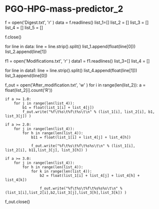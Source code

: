 # PGO-HPG-mass-predictor_2

f = open('Digest.txt', 'r' )
data = f.readlines()
list_1=[]
list_2 = []
list_3 = []
list_4 = []
list_5 = []

f.close()


for line in data:
    line = line.strip().split()
    list_1.append(float(line[0]))
    list_2.append(line[1])

f1 = open('Modifications.txt', 'r' )
data1 = f1.readlines()
list_3=[]
list_4 = []

for line in data1:
    line = line.strip().split()
    list_4.append(float(line[1]))
    list_3.append(line[0])
    
f_out = open('After_modification.txt', 'w' )
for i in range(len(list_2)):
    a = float(list_2[i].count('R'))
    
    if a >= 1.0:
        for j in range(len(list_4)):
            b1 = float(list_1[i] + list_4[j])
            f_out.write("%f\t%s\t%f\t%s\t\n" % (list_1[i], list_2[i], b1, list_3[j]) )
        
    if a >= 2.0:
        for j in range(len(list_4)):
            for h in range(len(list_4)):
                b11 = float(list_1[i] + list_4[j] + list_4[h])
                
                f_out.write("%f\t%s\t%f\t%s%s\t\n" % (list_1[i], list_2[i], b11,list_3[j], list_3[h]) )
        
    if a >= 3.0:
        for j in range(len(list_4)):
            for h in range(len(list_4)):
                for k in range(len(list_4)):
                    b2 = float(list_1[i] + list_4[j] + list_4[h] + list_4[k])
                
                    f_out.write("%f\t%s\t%f\t%s%s%s\t\n" % (list_1[i],list_2[i],b2,list_3[j],list_3[h],list_3[k]) )
        
f_out.close()
